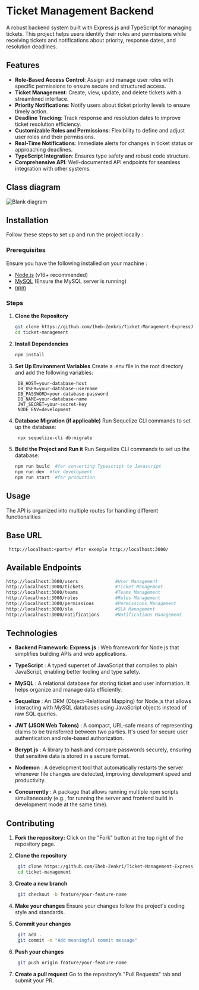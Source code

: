 # Ticket Management Backend  
A robust backend system built with Express.js and TypeScript for managing tickets. This project helps users identify their roles and permissions while receiving tickets and notifications about priority, response dates, and resolution deadlines.

## Features  

- **Role-Based Access Control**: Assign and manage user roles with specific permissions to ensure secure and structured access.  
- **Ticket Management**: Create, view, update, and delete tickets with a streamlined interface.  
- **Priority Notifications**: Notify users about ticket priority levels to ensure timely action.  
- **Deadline Tracking**: Track response and resolution dates to improve ticket resolution efficiency.  
- **Customizable Roles and Permissions**: Flexibility to define and adjust user roles and their permissions.  
- **Real-Time Notifications**: Immediate alerts for changes in ticket status or approaching deadlines.  
- **TypeScript Integration**: Ensures type safety and robust code structure.  
- **Comprehensive API**: Well-documented API endpoints for seamless integration with other systems.  

## Class diagram
![Blank diagram](https://github.com/user-attachments/assets/152dcc46-668c-4dcb-8d07-b9b271443226)

## Installation  
Follow these steps to set up and run the project locally :  
### Prerequisites  
Ensure you have the following installed on your machine :  
- [Node.js](https://nodejs.org/) (v16+ recommended)  
- [MySQL](https://www.mysql.com/) (Ensure the MySQL server is running)  
- [npm](https://www.npmjs.com/) 

### Steps  

1. **Clone the Repository**  
   ```bash  
   git clone https://github.com/Iheb-Zenkri/Ticket-Management-ExpressJs.git
   cd ticket-management
   ```
2. **Install Dependencies**  
   ```bash
   npm install
   ```
3. **Set Up Environment Variables**
Create a .env file in the root directory and add the following variables:
   ```env
    DB_HOST=your-database-host  
    DB_USER=your-database-username  
    DB_PASSWORD=your-database-password  
    DB_NAME=your-database-name  
    JWT_SECRET=your-secret-key
    NODE_ENV=development
   ```

4. **Database Migration (if applicable)**
Run Sequelize CLI commands to set up the database:
   ```bash
    npx sequelize-cli db:migrate
   ```
5. **Build the Project and Run it**
Run Sequelize CLI commands to set up the database:
   ```bash
   npm run build  #for converting Typescript to Javascript
   npm run dev  #for development
   npm run start  #for production
   ```

## Usage  
The API is organized into multiple routes for handling different functionalities
## Base URL
     http://localhost:<port>/ #for exemple http://localhost:3000/
     
## Available Endpoints
   ```bash
   http://localhost:3000/users              #User Management
   http://localhost:3000/tickets            #Ticket Management
   http://localhost:3000/teams              #Teams Management
   http://localhost:3000/roles              #Roles Management
   http://localhost:3000/permissions        #Permissions Management
   http://localhost:3000/sla                #SLA Management
   http://localhost:3000/notifications      #Notifications Management
  ```

## Technologies

- **Backend Framework: Express.js** : Web framework for Node.js that simplifies building APIs and web applications.

- **TypeScript**  : A typed superset of JavaScript that compiles to plain JavaScript, enabling better tooling and type safety.

- **MySQL** : A relational database for storing ticket and user information. It helps organize and manage data efficiently.

- **Sequelize** : An ORM (Object-Relational Mapping) for Node.js that allows interacting with MySQL databases using JavaScript objects instead of raw SQL queries.

- **JWT (JSON Web Tokens)** : A compact, URL-safe means of representing claims to be transferred between two parties. It's used for secure user authentication and role-based authorization.

- **Bcrypt.js**  : A library to hash and compare passwords securely, ensuring that sensitive data is stored in a secure format.

- **Nodemon**  : A development tool that automatically restarts the server whenever file changes are detected, improving development speed and productivity.

- **Concurrently** : A package that allows running multiple npm scripts simultaneously (e.g., for running the server and frontend build in development mode at the same time).

## Contributing
1. **Fork the repository:**
  Click on the "Fork" button at the top right of the repository page.

2. **Clone the repository**
   ```bash
    git clone https://github.com/Iheb-Zenkri/Ticket-Management-ExpressJs.git  
    cd ticket-management  
   ```
   
3. **Create a new branch**
   ```bash
    git checkout -b feature/your-feature-name  
   ```
   
4. **Make your changes**
  Ensure your changes follow the project's coding style and standards.

5. **Commit your changes**
   ```bash
    git add .  
    git commit -m "Add meaningful commit message"   
   ```
   
6. **Push your changes**
   ```bash
    git push origin feature/your-feature-name    
   ```
7. **Create a pull request**
  Go to the repository’s "Pull Requests" tab and submit your PR.
